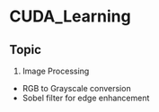 # CUDA_Learning

## Topic
1. Image Processing
  - RGB to Grayscale conversion
  - Sobel filter for edge enhancement
